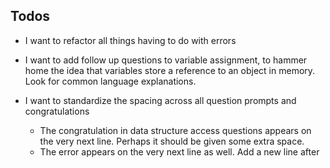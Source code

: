 ## Todos

- I want to refactor all things having to do with errors

- I want to add follow up questions to variable assignment, to hammer home the idea that variables store a reference to an object in memory. Look for common language explanations.

- I want to standardize the spacing across all question prompts and congratulations
  - The congratulation in data structure access questions appears on the very next line. Perhaps it should be given some extra space.
  - The error appears on the very next line as well. Add a new line after 



